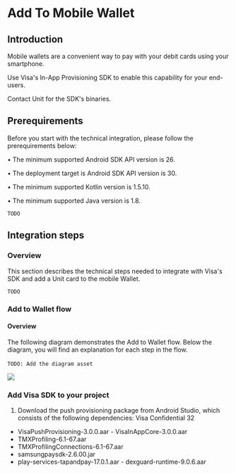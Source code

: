 # Add To Mobile Wallet

## Introduction

Mobile wallets are a convenient way to pay with your debit cards using your smartphone.

Use Visa's In-App Provisioning SDK to enable this capability for your end-users.

Contact Unit for the SDK's binaries.

## Prerequirements

Before you start with the technical integration, please follow the prerequirements below:

• The minimum supported Android SDK API version is 26.

• The deployment target is Android SDK API version is 30.

• The minimum supported Kotlin version is 1.5.10.

• The minimum supported Java version is 1.8.

`TODO`

## Integration steps

### Overview

This section describes the technical steps needed to integrate with Visa's SDK and add a Unit card to the mobile Wallet.

`TODO`

### Add to Wallet flow

#### Overview

The following diagram demonstrates the Add to Wallet flow.
Below the diagram, you will find an explanation for each step in the flow.<br/><br/>
`TODO: Add the diagram asset`

![](./Docs/assets/add_to_wallet_flow_diagram.png)

### Add Visa SDK to your project

1. Download the push provisioning package from Android Studio, which consists of the following dependencies:
Visa Confidential 32
- VisaPushProvisioning-3.0.0.aar - VisaInAppCore-3.0.0.aar
- TMXProfiling-6.1-67.aar
- TMXProfilingConnections-6.1-67.aar
- samsungpaysdk-2.6.00.jar
- play-services-tapandpay-17.0.1.aar - dexguard-runtime-9.0.6.aar

